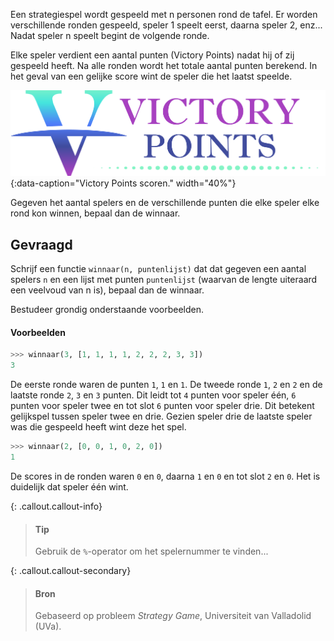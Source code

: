 Een strategiespel wordt gespeeld met n personen rond de tafel. Er worden verschillende ronden gespeeld, speler 1 speelt eerst, daarna speler 2, enz... Nadat speler n speelt begint de volgende ronde.

Elke speler verdient een aantal punten (Victory Points) nadat hij of zij gespeeld heeft. Na alle ronden wordt het totale aantal punten berekend. In het geval van een gelijke score wint de speler die het laatst speelde.

![Victory Points scoren.](media/vp.png "Victory Points scoren."){:data-caption="Victory Points scoren." width="40%"}

Gegeven het aantal spelers en de verschillende punten die elke speler elke rond kon winnen, bepaal dan de winnaar.

## Gevraagd
Schrijf een functie `winnaar(n, puntenlijst)` dat dat gegeven een aantal spelers `n` en een lijst met punten `puntenlijst` (waarvan de lengte uiteraard een veelvoud van n is), bepaal dan de winnaar.

Bestudeer grondig onderstaande voorbeelden.

#### Voorbeelden

```python
>>> winnaar(3, [1, 1, 1, 1, 2, 2, 2, 3, 3])
3
```

De eerste ronde waren de punten `1`, `1` en `1`. De tweede ronde `1`, `2` en `2` en de laatste ronde `2`, `3` en `3` punten. Dit leidt tot `4` punten voor speler één, `6` punten voor speler twee en tot slot `6` punten voor speler drie. Dit betekent gelijkspel tussen speler twee en drie. Gezien speler drie de laatste speler was die gespeeld heeft wint deze het spel. 


```python
>>> winnaar(2, [0, 0, 1, 0, 2, 0])
1
```
De scores in de ronden waren `0` en `0`, daarna `1` en `0` en tot slot `2` en `0`. Het is duidelijk dat speler één wint.


{: .callout.callout-info}
>#### Tip
> Gebruik de `%`-operator om het spelernummer te vinden...


{: .callout.callout-secondary}
>#### Bron
> Gebaseerd op probleem *Strategy Game*, Universiteit van Valladolid (UVa). 
